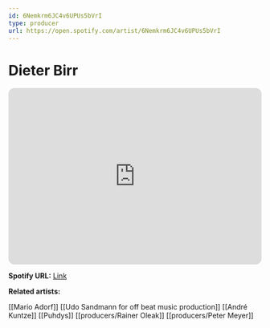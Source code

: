 ```yaml
---
id: 6Nemkrm6JC4v6UPUs5bVrI
type: producer
url: https://open.spotify.com/artist/6Nemkrm6JC4v6UPUs5bVrI
---
```

# Dieter Birr

<iframe style="border-radius:12px" src="https://open.spotify.com/embed/artist/6Nemkrm6JC4v6UPUs5bVrI" width="100%" height="352" frameBorder="0" allowfullscreen="" allow="autoplay; clipboard-write; encrypted-media; fullscreen; picture-in-picture" loading="lazy"></iframe>

**Spotify URL:** [Link](https://open.spotify.com/artist/6Nemkrm6JC4v6UPUs5bVrI)

**Related artists:**

[[Mario Adorf]]
[[Udo Sandmann for off beat music production]]
[[André Kuntze]]
[[Puhdys]]
[[producers/Rainer Oleak]]
[[producers/Peter Meyer]]
